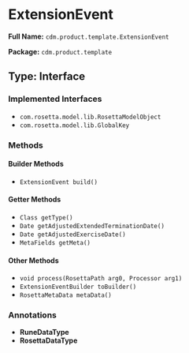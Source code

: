# ExtensionEvent

**Full Name:** `cdm.product.template.ExtensionEvent`

**Package:** `cdm.product.template`

## Type: Interface

### Implemented Interfaces

- `com.rosetta.model.lib.RosettaModelObject`
- `com.rosetta.model.lib.GlobalKey`

### Methods

#### Builder Methods

- `ExtensionEvent build()`

#### Getter Methods

- `Class getType()`
- `Date getAdjustedExtendedTerminationDate()`
- `Date getAdjustedExerciseDate()`
- `MetaFields getMeta()`

#### Other Methods

- `void process(RosettaPath arg0, Processor arg1)`
- `ExtensionEventBuilder toBuilder()`
- `RosettaMetaData metaData()`

### Annotations

- **RuneDataType**
- **RosettaDataType**

